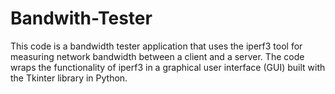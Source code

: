# Bandwith-Tester

This code is a bandwidth tester application that uses the iperf3 tool for measuring network bandwidth between a client and a server. The code wraps the functionality of iperf3 in a graphical user interface (GUI) built with the Tkinter library in Python.

